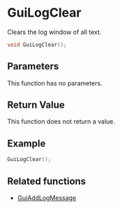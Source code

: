 # GuiLogClear

Clears the log window of all text.

```c++
void GuiLogClear();
```

## Parameters

This function has no parameters.

## Return Value

This function does not return a value.

## Example

```c++
GuiLogClear();
```

## Related functions

- [GuiAddLogMessage](./GuiAddLogMessage)